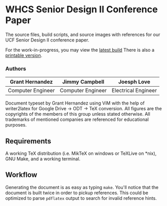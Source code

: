 # WHCS Senior Design II Conference Paper

The source files, build scripts, and source images with references for our
UCF Senior Design II conference paper.

For the work-in-progress, you may view the [latest build](/export/latest.pdf?raw=true)
There is also a [printable version](/export/latest-print.pdf?raw=true).

### Authors

Grant Hernandez | Jimmy Campbell | Joesph Love
:--------------:|:--------------:|:------------:
Computer Engineer | Computer Engineer | Electrical Engineer

Document typeset by Grant Hernandez using ViM with the help of writer2latex for Google Drive -> ODT -> TeX conversion.
All figures are the copyrights of the members of this group unless stated otherwise.
All trademarks of mentioned companies are referenced for educational purposes.

## Requirements
A working TeX distribution (i.e. MikTeX on windows or TeXLive on *nix), GNU
Make, and a working terminal.

## Workflow
Generating the document is as easy as typing `make`. You'll notice that the
document is built twice in order to pickup references.
This could be optimized to parse `pdflatex` output to
search for invalid reference hints.
